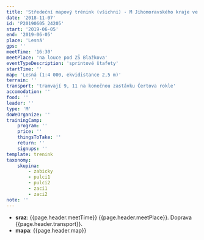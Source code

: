 ```yaml
---
title: 'Středeční mapový trénink (všichni) - M Jihomoravského kraje ve sprintových štafetách'
date: '2018-11-07'
id: 'P20190605_24205'
start: '2019-06-05'
end: '2019-06-05'
place: 'Lesná'
gps: ''
meetTime: '16:30'
meetPlace: 'na louce pod ZŠ Blažkova'
eventTypeDescription: 'sprintové štafety'
startTime: ''
map: 'Lesná (1:4 000, ekvidistance 2,5 m)'
terrain: ''
transport: 'tramvají 9, 11 na konečnou zastávku Čertova rokle'
accomodation: ''
food: ''
leader: ''
type: 'M'
doWeOrganize: ''
trainingCamp:
    program: ''
    price: ''
    thingsToTake: ''
    return: ''
    signups: ''
template: trenink
taxonomy:
    skupina:
        - zabicky
        - pulci1
        - pulci2
        - zaci1
        - zaci2
note: ''
---
```

* **sraz**: {{page.header.meetTime}} {{page.header.meetPlace}}. Doprava {{page.header.transport}}.
* **mapa**: {{page.header.map}}
